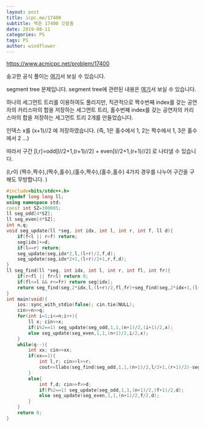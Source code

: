 ```yaml
---
layout: post
title: icpc.me/17400
subtitle: 백준 17400 깃발춤
date: 2019-08-11
categories: PS
tags: PS
author: windflower
---
```


<https://www.acmicpc.net/problem/17400>

숭고한 공식 풀이는 [여기](https://drive.google.com/file/d/1XwcQgX81fR_2ULyzXoY1DZ1Y9EsXyu-_/view)서 보실 수 있습니다.

segment tree 문제입니다. segment tree에 관련된 내용은 [여기](https://cyberflower.github.io/2019/07/22/seg,lazy.html)서 보실 수 있습니다.

하나의 세그먼트 트리를 이용하여도 풀리지만, 직관적으로 짝수번째 index를 갖는 공연자의 카리스마의 합을 저장하는 세그먼트 트리, 홀수번째 index를 갖는 공연자의 카리스마의 합을 저장하는 세그먼트 트리 2개를 만들었습니다.

인덱스 x를 (x+1)//2 에 저장하였습니다. (즉, 1은 홀수에서 1, 2는 짝수에서 1, 3은 홀수에서 2 ...)

따라서 구간 [l,r]=odd[l//2+1,(r+1)//2] + even[l//2+1,(r+1)//2] 로 나타낼 수 있습니다.

(l,r이 (짝수,짝수),(짝수,홀수),(홀수,짝수),(홀수,홀수) 4가지 경우를 나누어 구간을 구해도 무방합니다. )

```cpp
#include<bits/stdc++.h>
typedef long long ll;
using namespace std;
const int SZ=300005;
ll seg_odd[4*SZ];
ll seg_even[4*SZ];
int n,q;
void seg_update(ll *seg, int idx, int l, int r, int f, ll d){
	if(f<l || r<f) return;
	seg[idx]+=d;
	if(l==r) return;
	seg_update(seg,idx*2,l,(l+r)/2,f,d);
	seg_update(seg,idx*2+1,(l+r)/2+1,r,f,d);
}
ll seg_find(ll *seg, int idx, int l, int r, int fl, int fr){
	if(r<fl || fr<l) return 0;
	if(fl<=l && r<=fr) return seg[idx];
	return seg_find(seg,2*idx,l,(l+r)/2,fl,fr)+seg_find(seg,2*idx+1,(l+r)/2+1,r,fl,fr);
}
int main(void){
	ios::sync_with_stdio(false); cin.tie(NULL);
	cin>>n>>q;
	for(int i=1;i<=n;i++){
		ll x; cin>>x;
		if(i%2==1) seg_update(seg_odd,1,1,(n+1)/2,(i+1)/2,x);
		else seg_update(seg_even,1,1,(n+1)/2,i/2,x);
	}
	while(q--){
		int xx; cin>>xx;
		if(xx==1){
			int l,r; cin>>l>>r;
			cout<<llabs(seg_find(seg_odd,1,1,(n+1)/2,l/2+1,(r+1)/2)-seg_find(seg_even,1,1,(n+1)/2,(l+1)/2,r/2))<<'\n';
		}
		else{
			int f,d; cin>>f>>d;
			if(f%2==1) seg_update(seg_odd,1,1,(n+1)/2,(f+1)/2,d);
			else seg_update(seg_even,1,1,(n+1)/2,f/2,d);
		}
	}
	return 0;
}
```
